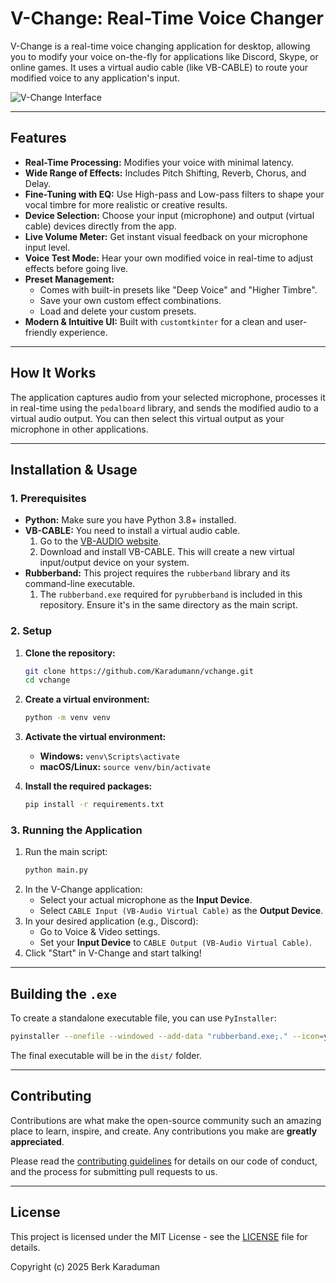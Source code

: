# V-Change: Real-Time Voice Changer

V-Change is a real-time voice changing application for desktop, allowing you to modify your voice on-the-fly for applications like Discord, Skype, or online games. It uses a virtual audio cable (like VB-CABLE) to route your modified voice to any application's input.

![V-Change Interface](https://ibb.co/TxCPqR1Z)

---

## Features

*   **Real-Time Processing:** Modifies your voice with minimal latency.
*   **Wide Range of Effects:** Includes Pitch Shifting, Reverb, Chorus, and Delay.
*   **Fine-Tuning with EQ:** Use High-pass and Low-pass filters to shape your vocal timbre for more realistic or creative results.
*   **Device Selection:** Choose your input (microphone) and output (virtual cable) devices directly from the app.
*   **Live Volume Meter:** Get instant visual feedback on your microphone input level.
*   **Voice Test Mode:** Hear your own modified voice in real-time to adjust effects before going live.
*   **Preset Management:**
    *   Comes with built-in presets like "Deep Voice" and "Higher Timbre".
    *   Save your own custom effect combinations.
    *   Load and delete your custom presets.
*   **Modern & Intuitive UI:** Built with `customtkinter` for a clean and user-friendly experience.

---

## How It Works

The application captures audio from your selected microphone, processes it in real-time using the `pedalboard` library, and sends the modified audio to a virtual audio output. You can then select this virtual output as your microphone in other applications.

---

## Installation & Usage

### 1. Prerequisites

*   **Python:** Make sure you have Python 3.8+ installed.
*   **VB-CABLE:** You need to install a virtual audio cable.
    1.  Go to the [VB-AUDIO website](https://vb-audio.com/Cable/).
    2.  Download and install VB-CABLE. This will create a new virtual input/output device on your system.
*   **Rubberband:** This project requires the `rubberband` library and its command-line executable.
    1.  The `rubberband.exe` required for `pyrubberband` is included in this repository. Ensure it's in the same directory as the main script.

### 2. Setup

1.  **Clone the repository:**
    ```bash
    git clone https://github.com/Karadumann/vchange.git
    cd vchange
    ```

2.  **Create a virtual environment:**
    ```bash
    python -m venv venv
    ```

3.  **Activate the virtual environment:**
    *   **Windows:** `venv\Scripts\activate`
    *   **macOS/Linux:** `source venv/bin/activate`

4.  **Install the required packages:**
    ```bash
    pip install -r requirements.txt
    ```

### 3. Running the Application

1.  Run the main script:
    ```bash
    python main.py
    ```
2.  In the V-Change application:
    *   Select your actual microphone as the **Input Device**.
    *   Select `CABLE Input (VB-Audio Virtual Cable)` as the **Output Device**.
3.  In your desired application (e.g., Discord):
    *   Go to Voice & Video settings.
    *   Set your **Input Device** to `CABLE Output (VB-Audio Virtual Cable)`.
4.  Click "Start" in V-Change and start talking!

---

## Building the `.exe`

To create a standalone executable file, you can use `PyInstaller`:

```bash
pyinstaller --onefile --windowed --add-data "rubberband.exe;." --icon=your_icon.ico main.py -n V-Change
```
The final executable will be in the `dist/` folder.

---

## Contributing

Contributions are what make the open-source community such an amazing place to learn, inspire, and create. Any contributions you make are **greatly appreciated**.

Please read the [contributing guidelines](CONTRIBUTING.md) for details on our code of conduct, and the process for submitting pull requests to us.

---

## License

This project is licensed under the MIT License - see the [LICENSE](LICENSE) file for details.

Copyright (c) 2025 Berk Karaduman 